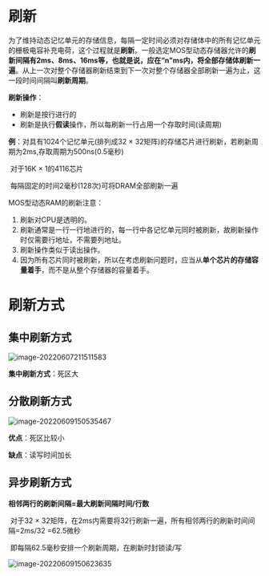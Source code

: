 # 刷新

​	为了维持动态记忆单元的存储信息，每隔一定时间必须对存储体中的所有记忆单元的栅极电容补充电荷，这个过程就是**刷新**。
​	一般选定MOS型动态存储器允许的**刷新间隔有2ms、8ms、16ms等，也就是说，应在“n"ms内，将全部存储体刷新一遍**。从上一次对整个存储器刷新结束到下一次对整个存储器全部刷新一遍为止，这一段时间间隔叫**刷新周期**。

**刷新操作**：

- 刷新是按行进行的
- 刷新是执行**假读**操作，所以每刷新一行占用一个存取时间(读周期)

**例**：对具有1024个记忆单元(排列成32 × 32矩阵)的存储芯片进行刷新，若刷新周期为2ms,存取周期为500ns(0.5毫秒)

​	对于16K × 1的4116芯片

​	每隔固定的时间2毫秒(128次)可将DRAM全部刷新一遍

MOS型动态RAM的刷新注意：

1. 刷新对CPU是透明的。
2. 刷新通常是一行一行地进行的，每一行中各记忆单元同时被刷新，故刷新操作时仅需要行地址，不需要列地址。
3. 刷新操作类似于读出操作。
4. 因为所有芯片同时被刷新，所以在考虑刷新问题时，应当从**单个芯片的存储容量着手**，而不是从整个存储器的容量着手。

# 刷新方式

## 集中刷新方式

![image-20220607211511583](https://cdn.jsdelivr.net/gh/letengzz/Two-C@main/img/PM/Third/202206111115532.png)

**集中刷新方式**：死区大

## 分散刷新方式

![image-20220609150535467](https://cdn.jsdelivr.net/gh/letengzz/Two-C@main/img/PM/Third/202206111115624.png)

**优点**：死区比较小

**缺点**：读写时间加长

## 异步刷新方式

**相邻两行的刷新间隔=最大刷新间隔时间/行数**

​	对于32 × 32矩阵，在2ms内需要将32行刷新一遍，所有相邻两行的刷新时间间隔=2ms/32 =62.5微秒

​	即每隔62.5毫秒安排一个刷新周期，在刷新时封锁读/写

![image-20220609150623635](https://cdn.jsdelivr.net/gh/letengzz/Two-C@main/img/PM/Third/202206111115709.png)

